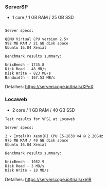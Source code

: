 ### ServerSP
- 1 core / 1 GB RAM / 25 GB SSD

```Test results for VPS1GB at ServerSP.com

Server specs:

QEMU Virtual CPU version 2.5+
992 MB RAM / 21 GB disk space
Ubuntu 16.04 Xenial

Benchmark results summary:

UnixBench - 1735.8
Disk Read - 48 MB/s
Disk Write - 823 MB/s
Bandwidth - 167.53 MB/s
```
Detalhes: https://serverscope.io/trials/XPnX



### Locaweb
- 2 core / 1 GB RAM / 40 GB SSD

```
Test results for VPS1 at Locaweb

Server specs:

2 × Intel(R) Xeon(R) CPU E5-2630 v4 @ 2.20GHz
975 MB RAM / 40 GB disk space
Ubuntu 16.04 Xenial

Benchmark results summary:

UnixBench - 1082.9
Disk Read - 3 MB/s
Disk Write - 18 MB/s
```

Detalhes: https://serverscope.io/trials/xe1R




